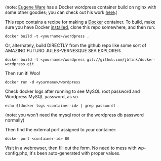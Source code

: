 (note: [Eugene Ware](http://github.com/eugeneware) has a Docker wordpress container build on nginx with some other goodies; you can check out his work [here](http://github.com/eugeneware/docker-wordpress-nginx).)


This repo contains a recipe for making a [Docker](http://docker.io) container. 
To build, make sure you have Docker [installed](http://www.docker.io/gettingstarted/), clone this repo somewhere, and then run:
```
docker build -t <yourname>/wordpress .
```

Or, alternately, build DIRECTLY from the github repo like some sort of AMAZING FUTURO JULES-VERNESQUE SEA EXPLORER:
```
docker build -t <yourname>/wordpress git://github.com/jbfink/docker-wordpress.git
```

Then run it! Woo! 
```
docker run -d <yourname>/wordpress
```


Check docker logs after running to see MySQL root password and Wordpress MySQL password, as so

```
echo $(docker logs <container-id> | grep password)
```

(note: you won't need the mysql root or the wordpress db password normally)

Then find the external port assigned to your container:

```
docker port <container-id> 80 
```

Visit in a webrowser, then fill out the form. No need to mess with wp-config.php, it's been auto-generated with proper values. 


